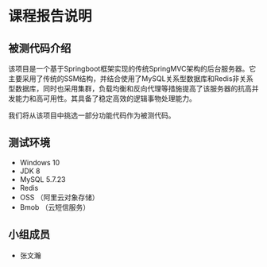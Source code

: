 # 课程报告说明

## 被测代码介绍

该项目是一个基于Springboot框架实现的传统SpringMVC架构的后台服务器。它主要采用了传统的SSM结构，并结合使用了MySQL关系型数据库和Redis非关系型数据库，同时也采用集群，负载均衡和反向代理等措施提高了该服务器的抗高并发能力和高可用性。其具备了稳定高效的逻辑事物处理能力。

我们将从该项目中挑选一部分功能代码作为被测代码。

## 测试环境

- Windows 10
- JDK 8
- MySQL 5.7.23
- Redis
- OSS （阿里云对象存储）
- Bmob （云短信服务）

## 小组成员

- 张文瀚

